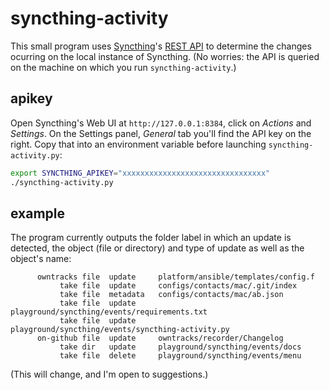 # syncthing-activity

This small program uses [Syncthing](https://syncthing.net)'s [REST API](https://docs.syncthing.net/dev/rest.html) to determine the changes ocurring on the local instance of Syncthing. (No worries: the API is queried on the machine on which you run `syncthing-activity`.)

## apikey

Open Syncthing's Web UI at `http://127.0.0.1:8384`, click on _Actions_ and _Settings_. On the Settings panel, _General_ tab you'll find the API key on the right. Copy that into an environment variable before launching `syncthing-activity.py`:

```bash
export SYNCTHING_APIKEY="xxxxxxxxxxxxxxxxxxxxxxxxxxxxxxxx"
./syncthing-activity.py
```

## example

The program currently outputs the folder label in which an update is detected, the object (file or directory) and type of update as well as the object's name:


```
      owntracks file  update     platform/ansible/templates/config.f
           take file  update     configs/contacts/mac/.git/index
           take file  metadata   configs/contacts/mac/ab.json
           take file  update     playground/syncthing/events/requirements.txt
           take file  update     playground/syncthing/events/syncthing-activity.py
      on-github file  update     owntracks/recorder/Changelog
           take dir   update     playground/syncthing/events/docs
           take file  delete     playground/syncthing/events/menu
```

(This will change, and I'm open to suggestions.)
